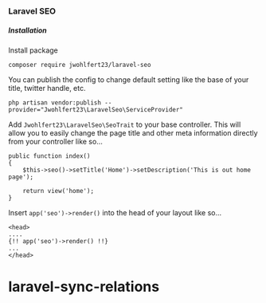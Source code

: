 ### Laravel SEO


##### Installation

Install package

`composer require jwohlfert23/laravel-seo`

You can publish the config to change default setting like the base of your title, twitter handle, etc.

`php artisan vendor:publish --provider="Jwohlfert23\LaravelSeo\ServiceProvider"`

Add `Jwohlfert23\LaravelSeo\SeoTrait` to your base controller.  This will allow you to easily change the page title and other meta information directly from your controller like so...
```
public function index() 
{
    $this->seo()->setTitle('Home')->setDescription('This is out home page');
     
    return view('home');
}
```

Insert `app('seo')->render()` into the head of your layout like so...

```
<head>
....
{!! app('seo')->render() !!}
...
</head>
```

# laravel-sync-relations
